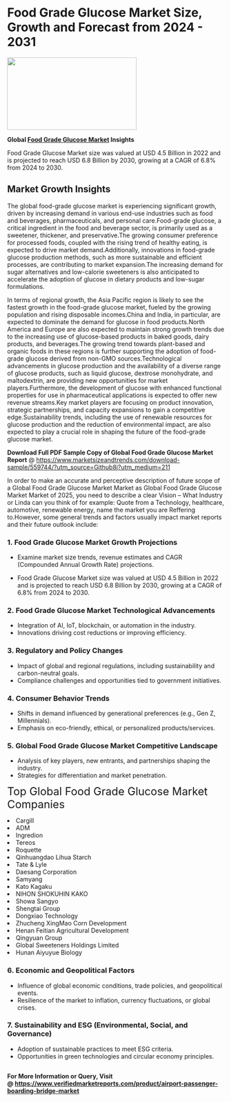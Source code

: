 <H1>Food Grade Glucose Market Size, Growth and Forecast from 2024 - 2031</H1><img class="aligncenter size-medium wp-image-584254" src="https://thirdeyenews.in/wp-content/uploads/2024/09/Global-Market-Research-300x168.jpeg" alt="" width="300" height="168" /><p><strong>Global&nbsp;<a href="https://www.marketsizeandtrends.com/download-sample/559744/?utm_source=Github8j?utm_medium=211">Food Grade Glucose Market</a> Insights</strong></p><p>Food Grade Glucose Market size was valued at USD 4.5 Billion in 2022 and is projected to reach USD 6.8 Billion by 2030, growing at a CAGR of 6.8% from 2024 to 2030.</p><p><h2>Market Growth Insights</h2> <p>The global food-grade glucose market is experiencing significant growth, driven by increasing demand in various end-use industries such as food and beverages, pharmaceuticals, and personal care.Food-grade glucose, a critical ingredient in the food and beverage sector, is primarily used as a sweetener, thickener, and preservative.The growing consumer preference for processed foods, coupled with the rising trend of healthy eating, is expected to drive market demand.Additionally, innovations in food-grade glucose production methods, such as more sustainable and efficient processes, are contributing to market expansion.The increasing demand for sugar alternatives and low-calorie sweeteners is also anticipated to accelerate the adoption of glucose in dietary products and low-sugar formulations. </p> <p>In terms of regional growth, the Asia Pacific region is likely to see the fastest growth in the food-grade glucose market, fueled by the growing population and rising disposable incomes.China and India, in particular, are expected to dominate the demand for glucose in food products.North America and Europe are also expected to maintain strong growth trends due to the increasing use of glucose-based products in baked goods, dairy products, and beverages.The growing trend towards plant-based and organic foods in these regions is further supporting the adoption of food-grade glucose derived from non-GMO sources.Technological advancements in glucose production and the availability of a diverse range of glucose products, such as liquid glucose, dextrose monohydrate, and maltodextrin, are providing new opportunities for market players.Furthermore, the development of glucose with enhanced functional properties for use in pharmaceutical applications is expected to offer new revenue streams.Key market players are focusing on product innovation, strategic partnerships, and capacity expansions to gain a competitive edge.Sustainability trends, including the use of renewable resources for glucose production and the reduction of environmental impact, are also expected to play a crucial role in shaping the future of the food-grade glucose market.</p><p><span class=""><strong>Download Full PDF Sample Copy of Global Food Grade Glucose Market Report</strong> @ <a href="https://www.marketsizeandtrends.com/download-sample/559744/?utm_source=Github8j?utm_medium=211" target="_blank">https://www.marketsizeandtrends.com/download-sample/559744/?utm_source=Github8j?utm_medium=211</a></span></p><p>In order to make an accurate and perceptive description of future scope of a Global&nbsp;Food Grade Glucose Market Market as Global&nbsp;Food Grade Glucose Market Market of 2025, you need to describe a clear Vision &ndash; What Industry or Linda can you think of for example: Quote from a Technology, healthcare, automotive, renewable energy, name the market you are Reffering to.However, some general trends and factors usually impact market reports and their future outlook include:</p><h3>1.&nbsp;<strong>Food Grade Glucose Market Growth Projections</strong></h3><ul><li>Examine market size trends, revenue estimates and CAGR (Compounded Annual Growth Rate) projections.</li><li><p>Food Grade Glucose Market size was valued at USD 4.5 Billion in 2022 and is projected to reach USD 6.8 Billion by 2030, growing at a CAGR of 6.8% from 2024 to 2030.</p></li></ul><h3>2.&nbsp;<strong>Food Grade Glucose Market Technological Advancements</strong></h3><ul><li>Integration of AI, IoT, blockchain, or automation in the industry.</li><li>Innovations driving cost reductions or improving efficiency.</li></ul><h3>3.&nbsp;<strong>Regulatory and Policy Changes</strong></h3><ul><li>Impact of global and regional regulations, including sustainability and carbon-neutral goals.</li><li>Compliance challenges and opportunities tied to government initiatives.</li></ul><h3>4.&nbsp;<strong>Consumer Behavior Trends</strong></h3><ul><li>Shifts in demand influenced by generational preferences (e.g., Gen Z, Millennials).</li><li>Emphasis on eco-friendly, ethical, or personalized products/services.</li></ul><h3>5.&nbsp;<strong>Global Food Grade Glucose Market Competitive Landscape</strong></h3><ul><li>Analysis of key players, new entrants, and partnerships shaping the industry.</li><li>Strategies for differentiation and market penetration.</li></ul><p data-pm-slice="1 1 []"><span style="color: inherit; font-family: inherit; font-size: 25px;">Top Global Food Grade Glucose Market Companies</span></p><div class="" data-test-id=""><p><li>Cargill</li><li> ADM</li><li> Ingredion</li><li> Tereos</li><li> Roquette</li><li> Qinhuangdao Lihua Starch</li><li> Tate & Lyle</li><li> Daesang Corporation</li><li> Samyang</li><li> Kato Kagaku</li><li> NIHON SHOKUHIN KAKO</li><li> Showa Sangyo</li><li> Shengtai Group</li><li> Dongxiao Technology</li><li> Zhucheng XingMao Corn Development</li><li> Henan Feitian Agricultural Development</li><li> Qingyuan Group</li><li> Global Sweeteners Holdings Limited</li><li> Hunan Aiyuyue Biology</li></p></div><h3>6.&nbsp;<strong>Economic and Geopolitical Factors</strong></h3><ul><li>Influence of global economic conditions, trade policies, and geopolitical events.</li><li>Resilience of the market to inflation, currency fluctuations, or global crises.</li></ul><h3>7.&nbsp;<strong>Sustainability and ESG (Environmental, Social, and Governance)</strong></h3><ul><li>Adoption of sustainable practices to meet ESG criteria.</li><li>Opportunities in green technologies and circular economy principles.</li></ul><h2><strong style="font-size: 14px;">For More Information or Query, Visit @&nbsp;</strong><a style="background-color: #ffffff; font-size: 14px;" href="https://www.marketsizeandtrends.com/report/food-grade-glucose-market/" target="_blank">https://www.verifiedmarketreports.com/product/airport-passenger-boarding-bridge-market</a></h2>